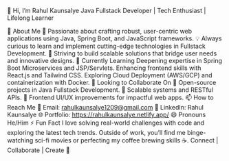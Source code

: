 👋 Hi, I’m Rahul Kaunsalye
Java Fullstack Developer | Tech Enthusiast | Lifelong Learner

👀 About Me
🌟 Passionate about crafting robust, user-centric web applications using Java, Spring Boot, and JavaScript frameworks.
💡 Always curious to learn and implement cutting-edge technologies in Fullstack Development.
🚀 Striving to build scalable solutions that bridge user needs and innovative designs.
🌱 Currently Learning
Deepening expertise in Spring Boot Microservices and JSP/Servlets.
Enhancing frontend skills with React.js and Tailwind CSS.
Exploring Cloud Deployment (AWS/GCP) and containerization with Docker.
💞️ Looking to Collaborate On
📌 Open-source projects in Java Fullstack Development.
🧩 Scalable systems and RESTful APIs.
🎨 Frontend UI/UX improvements for impactful web apps.
📫 How to Reach Me
📧 Email: rahulkaunsalye1209@gmail.com
💼 LinkedIn: Rahul Kaunsalye
🌐 Portfolio: https://rahulkaunsalye.netlify.app/
😄 Pronouns
He/Him
⚡ Fun Fact
I love solving real-world challenges with code and exploring the latest tech trends. Outside of work, you’ll find me binge-watching sci-fi movies or perfecting my coffee brewing skills ☕.
Connect | Collaborate | Create 🚀


<!---
Rahul9146/Rahul9146 is a ✨ special ✨ repository because its `README.md` (this file) appears on your GitHub profile.
You can click the Preview link to take a look at your changes.
--->
